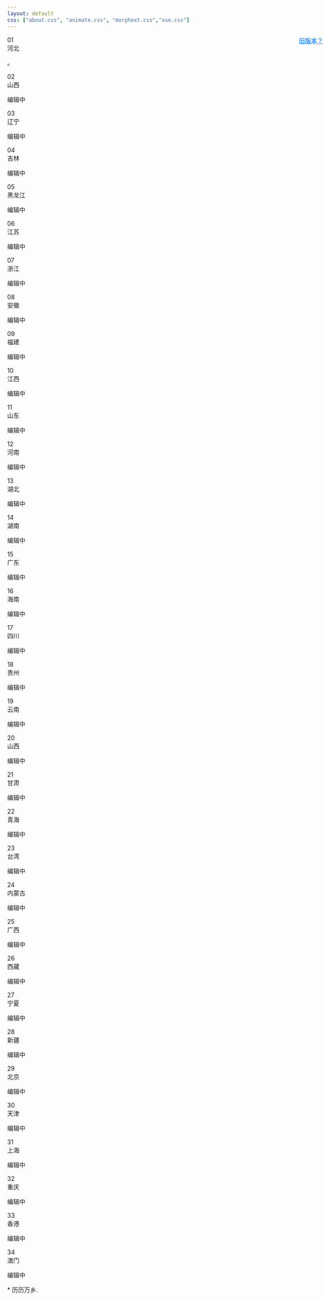 ```yaml
---
layout: default
css: ["about.css", "animate.css", "morphext.css","xue.css"]
---
```




<center style="right: 0px;position: absolute;">
<a href="../lili/lili?0608" style="font-weight:bold;color: #3794ff;!important">旧版本？</a>
<br>
</center>


<div class="divider"></div>

<div class="s-index">01</div>
<div class="s-title">河北</div>

<p class="s-content">。</p>

<div class="s-index">02</div>
<div class="s-title">山西</div>

<p class="s-content">编辑中</p>

<div class="s-index">03</div>
<div class="s-title">辽宁</div>

<p class="s-content">编辑中</p>

<div class="s-index">04</div>
<div class="s-title">吉林</div>

<p class="s-content">编辑中</p>

<div class="s-index">05</div>
<div class="s-title">黑龙江</div>

<p class="s-content">编辑中</p>

<div class="s-index">06</div>
<div class="s-title">江苏</div>

<p class="s-content">编辑中</p>
<div class="s-index">07</div>
<div class="s-title">浙江</div>

<p class="s-content">编辑中</p>
<div class="s-index">08</div>
<div class="s-title">安徽</div>

<p class="s-content">编辑中</p>
<div class="s-index">09</div>
<div class="s-title">福建</div>

<p class="s-content">编辑中</p>
<div class="s-index">10</div>
<div class="s-title">江西</div>

<p class="s-content">编辑中</p>
<div class="s-index">11</div>
<div class="s-title">山东</div>

<p class="s-content">编辑中</p>
<div class="s-index">12</div>
<div class="s-title">河南</div>

<p class="s-content">编辑中</p>
<div class="s-index">13</div>
<div class="s-title">湖北</div>

<p class="s-content">编辑中</p>
<div class="s-index">14</div>
<div class="s-title">湖南</div>

<p class="s-content">编辑中</p>
<div class="s-index">15</div>
<div class="s-title">广东</div>

<p class="s-content">编辑中</p>
<div class="s-index">16</div>
<div class="s-title">海南</div>

<p class="s-content">编辑中</p>
<div class="s-index">17</div>
<div class="s-title">四川</div>

<p class="s-content">编辑中</p>
<div class="s-index">18</div>
<div class="s-title">贵州</div>

<p class="s-content">编辑中</p>
<div class="s-index">19</div>
<div class="s-title">云南</div>

<p class="s-content">编辑中</p>
<div class="s-index">20</div>
<div class="s-title">山西</div>

<p class="s-content">编辑中</p>
<div class="s-index">21</div>
<div class="s-title">甘肃</div>

<p class="s-content">编辑中</p>
<div class="s-index">22</div>
<div class="s-title">青海</div>

<p class="s-content">编辑中</p>
<div class="s-index">23</div>
<div class="s-title">台湾</div>

<p class="s-content">编辑中</p>
<div class="s-index">24</div>
<div class="s-title">内蒙古</div>

<p class="s-content">编辑中</p>
<div class="s-index">25</div>
<div class="s-title">广西</div>

<p class="s-content">编辑中</p>
<div class="s-index">26</div>
<div class="s-title">西藏</div>

<p class="s-content">编辑中</p>
<div class="s-index">27</div>
<div class="s-title">宁夏</div>

<p class="s-content">编辑中</p>
<div class="s-index">28</div>
<div class="s-title">新疆</div>

<p class="s-content">编辑中</p>
<div class="s-index">29</div>
<div class="s-title">北京</div>

<p class="s-content">编辑中</p>
<div class="s-index">30</div>
<div class="s-title">天津</div>

<p class="s-content">编辑中</p>
<div class="s-index">31</div>
<div class="s-title">上海</div>

<p class="s-content">编辑中</p>
<div class="s-index">32</div>
<div class="s-title">重庆</div>

<p class="s-content">编辑中</p>
<div class="s-index">33</div>
<div class="s-title">香港</div>

<p class="s-content">编辑中</p>
<div class="s-index">34</div>
<div class="s-title">澳门</div>

<p class="s-content">编辑中</p>




<div class="divider"></div>

<p class="s-footer">
* 历历万乡.
</p>

